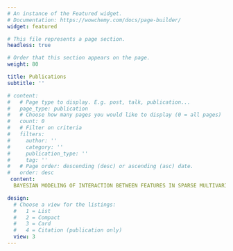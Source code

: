 ```yaml
---
# An instance of the Featured widget.
# Documentation: https://wowchemy.com/docs/page-builder/
widget: featured

# This file represents a page section.
headless: true

# Order that this section appears on the page.
weight: 80

title: Publications
subtitle: ''

# content:
#   # Page type to display. E.g. post, talk, publication...
#   page_type: publication
#   # Choose how many pages you would like to display (0 = all pages)
#   count: 0
#   # Filter on criteria
#   filters:
#     author: ''
#     category: ''
#     publication_type: ''
#     tag: ''
#   # Page order: descending (desc) or ascending (asc) date.
#   order: desc
 content:
  BAYESIAN MODELING OF INTERACTION BETWEEN FEATURES IN SPARSE MULTIVARIATE COUNT DATA WITH APPLICATION TO MICROBIOME STUDY.

design:
  # Choose a view for the listings:
  #   1 = List
  #   2 = Compact
  #   3 = Card
  #   4 = Citation (publication only)
  view: 3
---
```

